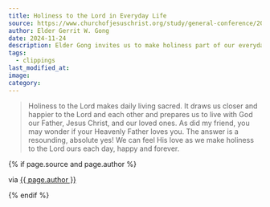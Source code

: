 ```yaml
---
title: Holiness to the Lord in Everyday Life
source: https://www.churchofjesuschrist.org/study/general-conference/2024/10/31gong?lang=eng
author: Elder Gerrit W. Gong
date: 2024-11-24
description: Elder Gong invites us to make holiness part of our everyday life, which will draw us closer to the Lord and each other.
tags:
  - clippings
last_modified_at: 
image: 
category:
---
```

> Holiness to the Lord makes daily living sacred. It draws us closer and happier to the Lord and each other and prepares us to live with God our Father, Jesus Christ, and our loved ones.
>As did my friend, you may wonder if your Heavenly Father loves you. The answer is a resounding, absolute yes! We can feel His love as we make holiness to the Lord ours each day, happy and forever.

{% if page.source and page.author %}
  <p>via <a href="{{ page.source }}">{{ page.author }}</a></p>
{% endif %}